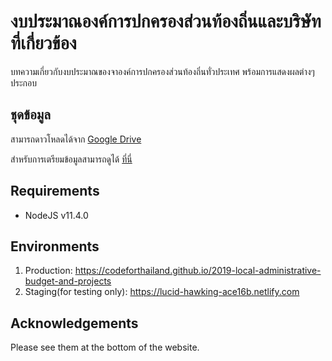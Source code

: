 # งบประมาณองค์การปกครองส่วนท้องถิ่นและบริษัทที่เกี่ยวข้อง

บทความเกี่ยวกับงบประมาณของจาองค์การปกครองส่วนท้องถิ่นทั่วประเทศ พร้อมการแสดงผลต่างๆ ประกอบ

## ชุดข้อมูล
สามารถดาวโหลดได้จาก [Google Drive][download]

สำหรับการเตรียมข้อมูลสามารถดูได้ [ที่นี่][data-prep]


## Requirements
- NodeJS v11.4.0

## Environments
1. Production: https://codeforthailand.github.io/2019-local-administrative-budget-and-projects
1. Staging(for testing only): https://lucid-hawking-ace16b.netlify.com

## Acknowledgements
Please see them at the bottom of the website.

[download]: https://drive.google.com/file/d/1EjbqfBoMHy60pCvYqq4g4tv2s5Wggp-v/view?usp=sharing
[data-prep]: https://github.com/heytitle/data-preparation-for-administrative-budget-and-projects